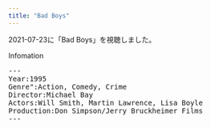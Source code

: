 ```yaml
---
title: "Bad Boys"
---
```

2021-07-23に「Bad Boys」を視聴しました。

Infomation
<pre>
---
Year:1995
Genre":Action, Comedy, Crime
Director:Michael Bay
Actors:Will Smith, Martin Lawrence, Lisa Boyle
Production:Don Simpson/Jerry Bruckheimer Films
---
</pre>